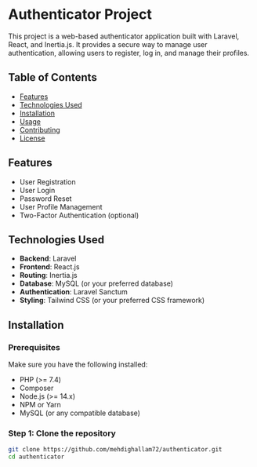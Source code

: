 # Authenticator Project

This project is a web-based authenticator application built with Laravel, React, and Inertia.js. It provides a secure way to manage user authentication, allowing users to register, log in, and manage their profiles.

## Table of Contents

-   [Features](#features)
-   [Technologies Used](#technologies-used)
-   [Installation](#installation)
-   [Usage](#usage)
-   [Contributing](#contributing)
-   [License](#license)

## Features

-   User Registration
-   User Login
-   Password Reset
-   User Profile Management
-   Two-Factor Authentication (optional)

## Technologies Used

-   **Backend**: Laravel
-   **Frontend**: React.js
-   **Routing**: Inertia.js
-   **Database**: MySQL (or your preferred database)
-   **Authentication**: Laravel Sanctum
-   **Styling**: Tailwind CSS (or your preferred CSS framework)

## Installation

### Prerequisites

Make sure you have the following installed:

-   PHP (>= 7.4)
-   Composer
-   Node.js (>= 14.x)
-   NPM or Yarn
-   MySQL (or any compatible database)

### Step 1: Clone the repository

```bash
git clone https://github.com/mehdighallam72/authenticator.git
cd authenticator
```
